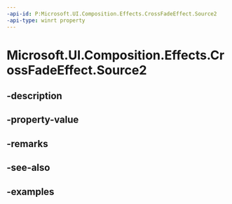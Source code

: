 ```yaml
---
-api-id: P:Microsoft.UI.Composition.Effects.CrossFadeEffect.Source2
-api-type: winrt property
---
```


<!-- Property syntax.
public IGraphicsEffectSource Source2 { get;  set; }
-->

# Microsoft.UI.Composition.Effects.CrossFadeEffect.Source2

## -description

## -property-value

## -remarks

## -see-also

## -examples

